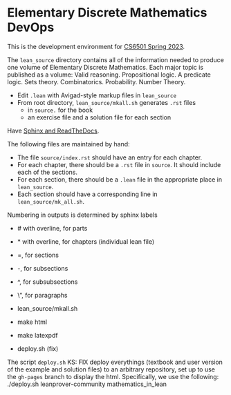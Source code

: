 
Elementary Discrete Mathematics DevOps
======================================

This is the development environment for [CS6501 Spring 2023](https://www.computingfoundations/).

The `lean_source` directory contains all of the information needed to produce one 
volume of Elementary Discrete Mathematics. Each major topic is published as a volume:
Valid reasoning. Propositional logic. A predicate logic. Sets theory. Combinatorics.
Probability. Number Theory.

- Edit `.lean` with Avigad-style markup files in `lean_source` 
- From root directory, `lean_source/mkall.sh` generates `.rst` files 
  - in `source.` for the book
  - an exercise file and a solution file for each section 

Have [Sphinx and ReadTheDocs](https://sphinx-rtd-tutorial.readthedocs.io/en/latest/install.html).

The following files are maintained by hand:
- The file `source/index.rst` should have an entry for each chapter.
- For each chapter, there should be a `.rst` file in `source`. It should include
  each of the sections.
- For each section, there should be a `.lean` file in the appropriate place
  in `lean_source`.
- Each section should have a corresponding line in `lean_source/mk_all.sh`.

Numbering in outputs is determined by sphinx labels

- \# with overline, for parts
- \* with overline, for chapters (individual lean file)
- \=, for sections
- \-, for subsections
- \^, for subsubsections
- \“, for paragraphs


- lean_source/mkall.sh
- make html
- make latexpdf
- deploy.sh (fix)
  
The script `deploy.sh` KS: FIX deploy everythings (textbook 
and user version of the example and solution files) to an 
arbitrary repository, set up to use the `gh-pages` branch
to display the html. Specifically, we use the following:
./deploy.sh leanprover-community mathematics_in_lean

